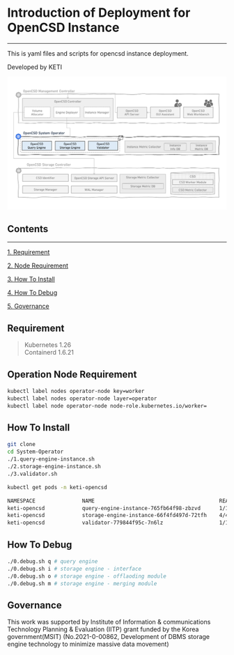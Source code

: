 # Introduction of Deployment for OpenCSD Instance
-------------

This is yaml files and scripts for opencsd instance deployment.

Developed by KETI

![Architecture](image.png)

## Contents
-------------
[1. Requirement](#requirement)

[2. Node Requirement](#operation-node-requirement)

[3. How To Install](#how-to-install)

[4. How To Debug](#how-to-debug)

[5. Governance](#governance)


## Requirement
>   Kubernetes 1.26 <br>
>   Containerd 1.6.21 <br>


## Operation Node Requirement
```bash
kubectl label nodes operator-node key=worker
kubectl label nodes operator-node layer=operator
kubectl label node operator-node node-role.kubernetes.io/worker=
```

## How To Install
```bash
git clone
cd System-Operator
./1.query-engine-instance.sh
./2.storage-engine-instance.sh
./3.validator.sh
```
```bash
kubectl get pods -n keti-opencsd
```
```bash
NAMESPACE               NAME                                        READY   STATUS    RESTARTS         
keti-opencsd            query-engine-instance-765fb64f98-zbzvd      1/1     Running   0                
keti-opencsd            storage-engine-instance-66f4fd497d-72tfh    4/4     Running   0                
keti-opencsd            validator-779844f95c-7n6lz                  1/1     Running   0                
```

## How To Debug
```bash
./0.debug.sh q # query engine
./0.debug.sh i # storage engine - interface
./0.debug.sh o # storage engine - offlaoding module 
./0.debug.sh m # storage engine - merging module 
```


## Governance
This work was supported by Institute of Information & communications Technology Planning & Evaluation (IITP) grant funded by the Korea government(MSIT) (No.2021-0-00862, Development of DBMS storage engine technology to minimize massive data movement)

